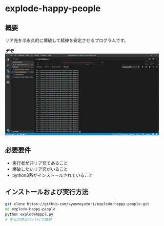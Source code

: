 # explode-happy-people

## 概要
リア充を半永久的に爆破して精神を安定させるプログラムです。

***デモ***
![デモ](https://github.com/kyoumoyutori/explode-happy-people/blob/main/images/explodehpppl.gif)
 
## 必要要件
- 実行者が非リア充であること
- 爆破したいリア充がいること
- python3系がインストールされていること

## インストールおよび実行方法 
```bash
git clone https://github.com/kyoumoyutori/explode-happy-people.git
cd explode-happy-people
python explodehpppl.py
# 停止の際はCtrl+cで離脱
```
